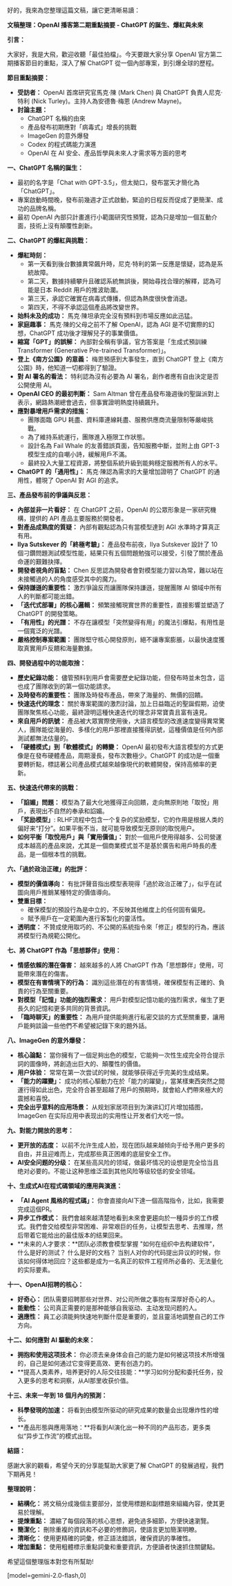 好的，我來為您整理這篇文稿，讓它更清晰易讀：

**文稿整理：OpenAI 播客第二期重點摘要 - ChatGPT 的誕生、爆紅與未來**

**引言：**

大家好，我是大飛，歡迎收聽「最佳拍檔」。今天要跟大家分享 OpenAI 官方第二期播客節目的重點，深入了解 ChatGPT 從一個內部專案，到引爆全球的歷程。

**節目重點摘要：**

*   **受訪者：** OpenAI 首席研究官馬克·陳 (Mark Chen) 與 ChatGPT 負責人尼克·特利 (Nick Turley)。主持人為安德魯·梅恩 (Andrew Mayne)。
*   **討論主題：**
    *   ChatGPT 名稱的由來
    *   產品發布初期應對「病毒式」增長的挑戰
    *   ImageGen 的意外爆發
    *   Codex 的程式碼能力演進
    *   OpenAI 在 AI 安全、產品哲學與未來人才需求等方面的思考

**一、ChatGPT 名稱的誕生：**

*   最初的名字是「Chat with GPT-3.5」，但太拗口，發布當天才簡化為「ChatGPT」。
*   專案啟動時間晚，發布前幾週才正式啟動，緊迫的日程反而促成了更簡潔、成功的品牌名稱。
*   最初 OpenAI 內部只計畫進行小範圍研究性預覽，認為只是增加一個互動介面，技術上沒有顛覆性創新。

**二、ChatGPT 的爆紅與挑戰：**

*   **爆紅時刻：**
    *   第一天看到後台數據異常飆升時，尼克·特利的第一反應是懷疑，認為是系統故障。
    *   第二天，數據持續攀升且確認系統無誤後，開始尋找合理的解釋，認為可能是日本 Reddit 用戶的推波助瀾。
    *   第三天，承認它確實在病毒式傳播，但認為熱度很快會消退。
    *   第四天，不得不承認這個產品將改變世界。
*   **始料未及的成功：** 馬克·陳坦承完全沒有預料到市場反應如此迅猛。
*   **家庭趣事：** 馬克·陳的父母之前不了解 OpenAI，認為 AGI 是不切實際的幻想，ChatGPT 成功後才理解兒子的事業價值。
*   **縮寫「GPT」的誤解：** 內部對全稱有爭議，官方答案是「生成式預訓練 Transformer (Generative Pre-trained Transformer)」。
*   **登上《南方公園》的意義：** 梅恩預感到大事發生，直到 ChatGPT 登上《南方公園》時，他知道一切都得到了驗證。
*   **對 AI 署名的看法：** 特利認為沒有必要為 AI 署名，創作者應有自由決定是否公開使用 AI。
*   **OpenAI CEO 的最初判斷：** Sam Altman 曾在產品發布幾週後的聖誕派對上表示，網路熱潮總會過去，但事實證明熱度持續飆升。
*   **應對暴增用戶需求的措施：**
    *   團隊面臨 GPU 耗盡、資料庫連線耗盡、服務供應商流量限制等嚴峻挑戰。
    *   為了維持系統運行，團隊進入極限工作狀態。
    *   設計名為 Fail Whale 的友善錯誤頁面，告知服務中斷，並附上由 GPT-3 模型生成的自嘲小詩，緩解用戶不滿。
    *   最終投入大量工程資源，將整個系統升級到能夠穩定服務所有人的水平。
*   **ChatGPT 的「通用性」：** 馬克·陳認為需求的大量增加證明了 ChatGPT 的通用性，體現了 OpenAI 對 AGI 的追求。

**三、產品發布前的爭議與反思：**

*   **內部並非一片看好：** 在 ChatGPT 之前，OpenAI 的公眾形象是一家研究機構，提供的 API 產品主要服務於開發者。
*   **對產品成熟度的質疑：** 內部有觀點認為只有當模型達到 AGI 水準時才算真正有用。
*   **Ilya Sutskever 的「終極考驗」：** 產品發布前夜，Ilya Sutskever 設計了 10 個刁鑽問題測試模型性能，結果只有五個問題勉強可以接受，引發了關於產品命運的艱難抉擇。
*   **開發者視角的盲點：** Chen 反思認為開發者會對模型能力習以為常，難以站在未接觸過的人的角度感受其中的魔力。
*   **保持謙遜的重要性：** 激烈爭論反而讓團隊保持謙遜，提醒團隊 AI 領域中所有人的判斷都可能出錯。
*   **「迭代式部署」的核心邏輯：** 頻繁接觸現實世界的重要性，直接影響並塑造了 ChatGPT 的開發策略。
*   **「有用性」的光譜：** 不存在讓模型「突然變得有用」的魔法引爆點，有用性是一個寬泛的光譜。
*   **嚴格控制專案範圍：** 團隊堅守核心開發原則，絕不讓專案膨脹，以最快速度獲取真實用戶反饋和海量數據。

**四、開發過程中的功能取捨：**

*   **歷史紀錄功能：** 儘管預料到用戶會需要歷史紀錄功能，但發布時並未包含，這也成了團隊收到的第一個功能請求。
*   **及時發布的重要性：** 團隊及時發布產品，帶來了海量的、無價的回饋。
*   **快速迭代的理念：** 關於專案範圍的激烈討論，加上日益臨近的聖誕假期，迫使團隊聚焦核心功能，最終證明這種快速迭代的理念非常寶貴且富有遠見。
*   **來自用戶的訊號：** 產品被大眾實際使用後，大語言模型的改進速度變得異常驚人，團隊能從海量的、多樣化的用戶那裡直接獲得訊號，這種價值是任何內部測試都無法估量的。
*   **「硬體模式」到「軟體模式」的轉變：** OpenAI 最初發布大語言模型的方式更像是在發布硬體產品，周期漫長，發布次數極少。ChatGPT 的成功是一個重要轉折點，標誌著公司產品模式越來越像現代的軟體開發，保持高頻率的更新。

**五、快速迭代帶來的挑戰：**

*   **「諂媚」問題：** 模型為了最大化地獲得正向回饋，走向無原則地「取悅」用戶，表現出不自然的奉承和諂媚。
*   **「奖励模型」**: RLHF流程中包含一个复杂的奖励模型，它的作用是根据人类的偏好来“打分”。如果平衡不当，就可能导致模型无原则的取悦用户。
*   **如何平衡「取悅用戶」與「實用價值」：** 對於一個用戶使用得越多、公司營運成本越高的產品來說，尤其是一個商業模式並不是基於廣告和用戶時長的產品，是一個根本性的挑戰。

**六、「過於政治正確」的批評：**

*   **模型的價值導向：** 有批評聲音指出模型表現得「過於政治正確了」，似乎在試圖向用戶推銷某種特定的價值導向。
*   **雙重目標：**
    *   確保模型的預設行為是中立的，不反映其他維度上的任何固有偏見。
    *   賦予用戶在一定範圍內進行客製化的靈活性。
*   **透明度：** 不贊成使用取巧的、不公開的系統指令來「修正」模型的行為，應該將模型行為規範公開化。

**七、將 ChatGPT 作為「思想夥伴」使用：**

*   **情感依賴的潛在傷害：** 越來越多的人將 ChatGPT 作為「思想夥伴」使用，可能帶來潛在的傷害。
*   **模型在有害情境下的行為：** 識別這些潛在的有害情境，確保模型有正確的、負責的行為至關重要。
*   **對模型「記憶」功能的強烈需求：** 用戶對模型記憶功能的強烈需求，催生了更長久的記憶和更多共同的背景資訊。
*   **「臨時聊天」的重要性：** 為用戶提供能夠進行私密交談的方式至關重要，讓用戶能夠談論一些他們不希望被記錄下來的題外話。

**八、ImageGen 的意外爆發：**

*   **核心論點：** 當你擁有了一個足夠出色的模型，它能夠一次性生成完全符合提示詞的圖像時，將創造出巨大的、顛覆性的價值。
*   **用户体验：** 常常在第一次尝试的时候，就能够获得近乎完美的生成结果。
*   **「能力的躍變」：** 成功的核心驅動力在於「能力的躍變」，當某樣東西突然之間運行得如此出色，完全符合甚至超越了用戶的預期時，就會給人們帶來極大的震撼和喜悅。
*   **完全出乎意料的应用场景：** 从规划家居项目到为演讲幻灯片增加插图，ImageGen 在实际应用中表现出的实用性让开发者们大吃一惊。

**九、對能力開放的思考：**

*   **更开放的态度：** 以前不允许生成人脸，现在团队越来越倾向于给予用户更多的自由，并且迎难而上，完成那些真正困难的底层安全工作。
*   **AI安全问题的分级：** 在某些高风险的领域，做最坏情况的设想是完全恰当且绝对必要的。不能让这种思维泛滥到其他风险等级较低的安全领域。

**十、生成式AI在程式碼領域的應用與演進：**

*   **「AI Agent 風格的程式碼」：** 你會直接向AI下達一個高階指令，比如，我需要完成這個PR。
*   **异步工作模式：** 我們會越來越清楚地看到未來會更趨向於一種异步的工作模式。我們會交给模型非常困难、非常艰巨的任务，让模型去思考、去推理，然后带着它能给出的最佳版本的结果回来。
*   **未来的人才要求：**团队必须教會模型掌握 "如何在组织中去构建软件”， 什么是好的测试？ 什么是好的文档？ 当别人对你的代码提出异议的时候，你该如何得体地回应？这些都是成为一名真正的软件工程师所必备的、无法量化的实际要素。

**十一、OpenAI招聘的核心：**

*   **好奇心：** 团队需要招聘那些对世界、对公司所做之事抱有深厚好奇心的人。
*   **能動性：** 公司真正需要的是那种能够自我驱动、主动发现问题的人。
*   **適應性：** 員工必須能夠快速地判斷什麼是重要的，並且靈活地調整自己的工作方向。

**十二、如何應對 AI 驅動的未來：**

*   **拥抱和使用这项技术：** 你必须去亲身体会自己的能力是如何被这项技术所增强的，自己是如何通过它变得更高效、更有创造力的。
*    **提高人类素养，培养更好的人际交往技能：**学习如何分配和委托任务，投入更多的思考和洞察，从AI那里收获价值。

**十三、未來一年到 18 個月內的預測：**

*   **科學發現的加速：** 将看到由模型所驱动的研究成果的数量会出现爆炸性的增长。
*   **產品形態與應用落地：**将看到AI演化出一种不同的产品形态，更多类似“异步工作流”的模式出现。

**結語：**

感謝大家的觀看，希望今天的分享能幫助大家更了解 ChatGPT 的發展過程，我們下期再見！

**整理說明：**

*   **結構化：** 將文稿分成幾個主要部分，並使用標題和副標題來組織內容，使其更易於理解。
*   **提煉重點：** 濃縮了每個段落的核心思想，避免過多細節，方便快速瀏覽。
*   **簡潔化：** 刪除重複的資訊和不必要的修飾詞，使語言更加簡潔明瞭。
*   **清晰化：** 使用更精確的詞彙，修正語法錯誤，確保資訊的準確性。
*   **增加重點：** 使用粗體標示重點詞彙和重要資訊，方便讀者快速抓住關鍵點。

希望這個整理版本對您有所幫助!

[model=gemini-2.0-flash,0]
